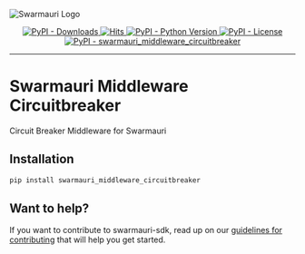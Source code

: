 ![Swarmauri Logo](https://res.cloudinary.com/dbjmpekvl/image/upload/v1730099724/Swarmauri-logo-lockup-2048x757_hww01w.png)

<p align="center">
    <a href="https://pypi.org/project/swarmauri_middleware_circuitbreaker/">
        <img src="https://img.shields.io/pypi/dm/swarmauri_middleware_circuitbreaker" alt="PyPI - Downloads"/>
    </a>
    <a href="https://hits.sh/github.com/swarmauri/swarmauri-sdk/tree/master/pkgs/community/swarmauri_middleware_circuitbreaker/">
        <img alt="Hits" src="https://hits.sh/github.com/swarmauri/swarmauri-sdk/tree/master/pkgs/community/swarmauri_middleware_circuitbreaker.svg"/>
    </a>
    <a href="https://pypi.org/project/swarmauri_middleware_circuitbreaker/">
        <img src="https://img.shields.io/pypi/pyversions/swarmauri_middleware_circuitbreaker" alt="PyPI - Python Version"/>
    </a>
    <a href="https://pypi.org/project/swarmauri_middleware_circuitbreaker/">
        <img src="https://img.shields.io/pypi/l/swarmauri_middleware_circuitbreaker" alt="PyPI - License"/>
    </a>
    <a href="https://pypi.org/project/swarmauri_middleware_circuitbreaker/">
        <img src="https://img.shields.io/pypi/v/swarmauri_middleware_circuitbreaker?label=swarmauri_middleware_circuitbreaker&color=green" alt="PyPI - swarmauri_middleware_circuitbreaker"/>
    </a>
</p>

---

# Swarmauri Middleware Circuitbreaker

Circuit Breaker Middleware for Swarmauri

## Installation

```bash
pip install swarmauri_middleware_circuitbreaker
```

## Want to help?

If you want to contribute to swarmauri-sdk, read up on our [guidelines for contributing](https://github.com/swarmauri/swarmauri-sdk/blob/master/contributing.md) that will help you get started.

